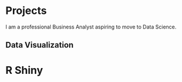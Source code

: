 # Projects


I am a professional Business Analyst aspiring to move to Data Science.

## Data Visualization

   # R Shiny
